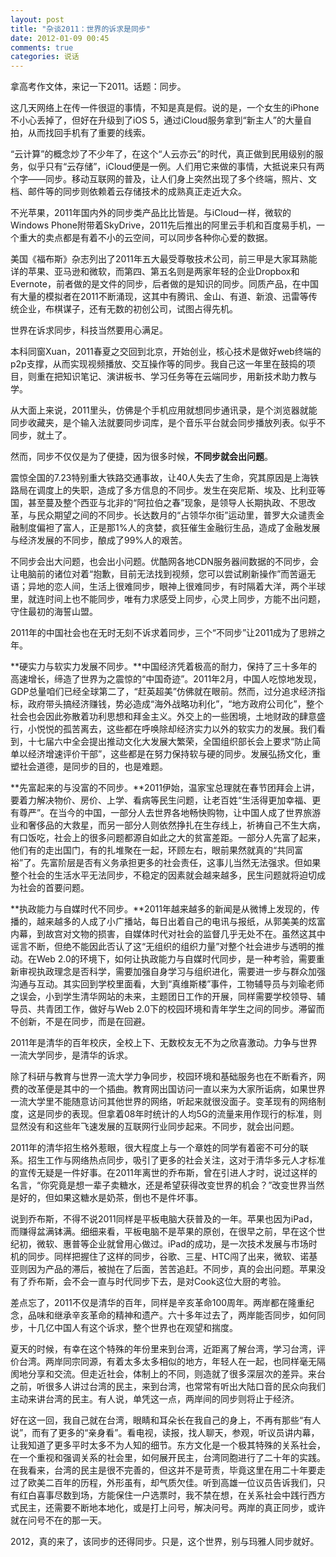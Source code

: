 ```yaml
---
layout: post
title: "杂谈2011：世界的诉求是同步"
date: 2012-01-09 00:45
comments: true
categories: 说话
---
```

拿高考作文体，来记一下2011。话题：同步。

这几天网络上在传一件很逗的事情，不知是真是假。说的是，一个女生的iPhone不小心丢掉了，但好在升级到了iOS 5，通过iCloud服务拿到“新主人”的大量自拍，从而找回手机有了重要的线索。

“云计算”的概念炒了不少年了，在这个“人云亦云”的时代，真正做到民用级别的服务，似乎只有“云存储”，iCloud便是一例。人们用它来做的事情，大抵说来只有两个字——同步。移动互联网的普及，让人们身上突然出现了多个终端，照片、文档、邮件等的同步则依赖着云存储技术的成熟真正走近大众。

不光苹果，2011年国内外的同步类产品比比皆是。与iCloud一样，微软的Windows Phone附带着SkyDrive，2011先后推出的阿里云手机和百度易手机，一个重大的卖点都是有着不小的云空间，可以同步各种你心爱的数据。

美国《福布斯》杂志列出了2011年五大最受尊敬技术公司，前三甲是大家耳熟能详的苹果、亚马逊和微软，而第四、第五名则是两家年轻的企业Dropbox和Evernote，前者做的是文件的同步，后者做的是知识的同步。同质产品，在中国有大量的模拟者在2011不断涌现，这其中有腾讯、金山、有道、新浪、迅雷等传统企业，布棋谋子，还有无数的初创公司，试图占得先机。

世界在诉求同步，科技当然要用心满足。

本科同窗Xuan，2011春夏之交回到北京，开始创业，核心技术是做好web终端的p2p支撑，从而实现视频播放、交互操作等的同步。我自己这一年里在鼓捣的项目，则重在把知识笔记、演讲板书、学习任务等在云端同步，用新技术助力教与学。

从大面上来说，2011里头，仿佛是个手机应用就想同步通讯录，是个浏览器就能同步收藏夹，是个输入法就要同步词库，是个音乐平台就会同步播放列表。似乎不同步，就土了。

然而，同步不仅仅是为了便捷，因为很多时候，**不同步就会出问题**。

震惊全国的7.23特别重大铁路交通事故，让40人失去了生命，究其原因是上海铁路局在调度上的失职，造成了多方信息的不同步。发生在突尼斯、埃及、比利亚等国，甚至蔓及整个西亚与北非的“阿拉伯之春”现象，是领导人长期执政、不思改革，与民众期望之间的不同步。长达数月的“占领华尔街”运动里，普罗大众谴责金融制度偏袒了富人，正是那1%人的贪婪，疯狂催生金融衍生品，造成了金融发展与经济发展的不同步，酿成了99%人的艰苦。

不同步会出大问题，也会出小问题。优酷网各地CDN服务器间数据的不同步，会让电脑前的诸位对着“抱歉，目前无法找到视频，您可以尝试刷新操作”而苦逼无语；异地的恋人间，生活上很难同步，眼神上很难同步，有时隔着大洋，两个半球里，就连时间上也不能同步，唯有力求感受上同步，心灵上同步，方能不出问题，守住最初的海誓山盟。

2011年的中国社会也在无时无刻不诉求着同步，三个“不同步”让2011成为了思辨之年。

**硬实力与软实力发展不同步。**中国经济凭着极高的耐力，保持了三十多年的高速增长，缔造了世界为之震惊的“中国奇迹”。2011年2月，中国人吃惊地发现，GDP总量咱们已经全球第二了，“赶英超美”仿佛就在眼前。然而，过分追求经济指标，政府带头搞经济赚钱，势必造成“海外战略功利化”，“地方政府公司化”，整个社会也会因此弥散着功利思想和拜金主义。外交上的一些困境，土地财政的肆意盛行，小悦悦的孤苦离去，这些都在呼唤除却经济实力以外的软实力的发展。我们看到，十七届六中全会提出推动文化大发展大繁荣，全国组织部长会上要求“防止简单以经济增速评价干部”，这些都是在努力保持软与硬的同步。发展弘扬文化，重塑社会道德，是同步的目的，也是难题。

**先富起来的与没富的不同步。**2011伊始，温家宝总理就在春节团拜会上讲，要着力解决物价、房价、上学、看病等民生问题，让老百姓“生活得更加幸福、更有尊严”。在当今的中国，一部分人去世界各地畅快购物，让中国人成了世界旅游业和奢侈品的大救星，而另一部分人则依然挣扎在生存线上，祈祷自己不生大病，有口饭吃，社会上的很多问题都源自如此之大的贫富差距。一部分人先富了起来，他们有的走出国门，有的扎堆聚在一起，环顾左右，眼前果然就真的“共同富裕”了。先富阶层是否有义务承担更多的社会责任，这事儿当然无法强求。但如果整个社会的生活水平无法同步，不稳定的因素就会越来越多，民生问题就将迫切成为社会的首要问题。

**执政能力与自媒时代不同步。**2011年越来越多的新闻是从微博上发现的，传播的，越来越多的人成了小广播站，每日出着自己的电讯与报纸，从郭美美的炫富内幕，到故宫对文物的损害，自媒体时代对社会的监督几乎无处不在。虽然这其中谣言不断，但绝不能因此否认了这“无组织的组织力量”对整个社会进步与透明的推动。在Web 2.0的环境下，如何让执政能力与自媒时代同步，是一种考验，需要重新审视执政理念是否科学，需要加强自身学习与组织进化，需要进一步与群众加强沟通与互动。其实回到学校里面看，大到“真维斯楼”事件，工物辅导员与刘瑜老师之误会，小到学生清华网站的未来，主题团日工作的开展，同样需要学校领导、辅导员、共青团工作，做好与Web 2.0下的校园环境和青年学生之间的同步。滞留而不创新，不是在同步，而是在回避。

2011年是清华的百年校庆，全校上下、无数校友无不为之欣喜激动。力争与世界一流大学同步，是清华的诉求。

除了科研与教育与世界一流大学力争同步，校园环境和基础服务也在不断看齐，网费的改革便是其中的一个插曲。教育网出国访问一直以来为大家所诟病，如果世界一流大学里不能随意访问其他世界的网络，听起来就很没面子。变革现有的网络制度，这是同步的表现。但拿着08年时统计的人均5G的流量来用作现行的标准，则显然没有和这些年飞速发展的互联网行业同步起来。不同步，就会出问题。

2011年的清华招生格外惹眼，很大程度上与一个章姓的同学有着密不可分的联系。招生工作与网络热点同步，吸引了更多的社会关注，这对于清华多元人才标准的宣传无疑是一件好事。在2011年离世的乔布斯，曾在引进人才时，说过这样的名言，“你究竟是想一辈子卖糖水，还是希望获得改变世界的机会？”改变世界当然是好的，但如果这糖水是奶茶，倒也不是件坏事。

说到乔布斯，不得不说2011同样是平板电脑大获普及的一年。苹果也因为iPad，而赚得盆满钵满。细细来看，平板电脑不是苹果的原创，在很早之前，早在这个世纪初，微软、惠普等企业就曾用心做过。iPad的成功，是一次技术发展与市场时机的同步。同样把握住了这样的同步，谷歌、三星、HTC闯了出来，微软、诺基亚则因为产品的滞后，被抛在了后面，苦苦追赶。不同步，真的会出问题。苹果没有了乔布斯，会不会一直与时代同步下去，是对Cook这位大厨的考验。

差点忘了，2011不仅是清华的百年，同样是辛亥革命100周年。两岸都在隆重纪念，品味和继承辛亥革命的精神和遗产。六十多年过去了，两岸能否同步，如何同步，十几亿中国人有这个诉求，整个世界也在观望和揣度。

夏天的时候，有幸在这个特殊的年份里来到台湾，近距离了解台湾，学习台湾，评价台湾。两岸同宗同源，有着太多太多相似的地方，年轻人在一起，也同样毫无隔阂地分享和交流。但走近社会，体制上的不同，则造就了很多深层次的差异。来台之前，听很多人讲过台湾的民主，来到台湾，也常常有听出大陆口音的民众向我们主动来讲台湾的民主。有人说，单凭这一点，两岸间的同步则将止于经济。

好在这一回，我自己就在台湾，眼睛和耳朵长在我自己的身上，不再有那些“有人说”，而有了更多的“亲身看”。看电视，读报，找人聊天，参观，听议员讲内幕，让我知道了更多平时太多不为人知的细节。东方文化是一个极其特殊的关系社会，在一个重视和强调关系的社会里，如何展开民主，台湾同胞进行了二十年的实践。在我看来，台湾的民主是很不完善的，但这并不是苛责，毕竟这里在用二十年要走过了欧美二百年的历程，外形虽有，却气质欠佳。听到高雄一位议员告诉我们，只有红白喜事尽数到场，方能保住一户选票时，我不禁在想，在关系社会中践行西方式民主，还需要不断地本地化，或是打上问号，解决问号。两岸的真正同步，或许就在问号不在的那一天。

2012，真的来了，该同步的还得同步。只是，这个世界，别与玛雅人同步就好。